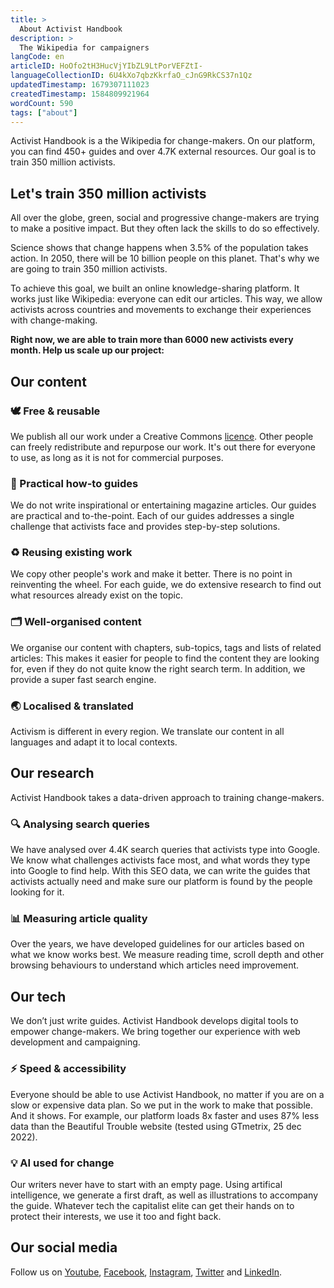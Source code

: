 ```yaml
---
title: >
  About Activist Handbook
description: >
  The Wikipedia for campaigners
langCode: en
articleID: HoOfo2tH3HucVjYIbZL9LtPorVEFZtI-
languageCollectionID: 6U4kXo7qbzKkrfaO_cJnG9RkCS37n1Qz
updatedTimestamp: 1679307111023
createdTimestamp: 1584809921964
wordCount: 590
tags: ["about"]
---
```


Activist Handbook is a the Wikipedia for change-makers. On our platform, you can find 450+ guides and over 4.7K external resources. Our goal is to train 350 million activists.

## Let's train 350 million activists

All over the globe, green, social and progressive change-makers are trying to make a positive impact. But they often lack the skills to do so effectively.

Science shows that change happens when 3.5% of the population takes action. In 2050, there will be 10 billion people on this planet. That's why we are going to train 350 million activists.

To achieve this goal, we built an online knowledge-sharing platform. It works just like Wikipedia: everyone can edit our articles. This way, we allow activists across countries and movements to exchange their experiences with change-making.

**Right now, we are able to train more than 6000 new activists every month. Help us scale up our project:**

<action-button buttonlink="/join" buttonlabel="👉 Join our campaign"></action-button>

## Our content

### 🕊 Free & reusable

We publish all our work under a Creative Commons [licence](/about/licence). Other people can freely redistribute and repurpose our work. It's out there for everyone to use, as long as it is not for commercial purposes.

### 📖 Practical how-to guides

We do not write inspirational or entertaining magazine articles. Our guides are practical and to-the-point. Each of our guides addresses a single challenge that activists face and provides step-by-step solutions.

### ♻️ Reusing existing work

We copy other people's work and make it better. There is no point in reinventing the wheel. For each guide, we do extensive research to find out what resources already exist on the topic.

### 🗂 Well-organised content

We organise our content with chapters, sub-topics, tags and lists of related articles: This makes it easier for people to find the content they are looking for, even if they do not quite know the right search term. In addition, we provide a super fast search engine.

### 🌏 Localised & translated

Activism is different in every region. We translate our content in all languages and adapt it to local contexts.

## Our research

Activist Handbook takes a data-driven approach to training change-makers.

### 🔍 Analysing search queries

We have analysed over 4.4K search queries that activists type into Google. We know what challenges activists face most, and what words they type into Google to find help. With this SEO data, we can write the guides that activists actually need and make sure our platform is found by the people looking for it.

### 📊 Measuring article quality

Over the years, we have developed guidelines for our articles based on what we know works best. We measure reading time, scroll depth and other browsing behaviours to understand which articles need improvement.

## **Our tech**

We don’t just write guides. Activist Handbook develops digital tools to empower change-makers. We bring together our experience with web development and campaigning.

### ⚡️ Speed & accessibility

Everyone should be able to use Activist Handbook, no matter if you are on a slow or expensive data plan. So we put in the work to make that possible. And it shows. For example, our platform loads 8x faster and uses 87% less data than the Beautiful Trouble website (tested using GTmetrix, 25 dec 2022).

### **💡 AI used for change**

Our writers never have to start with an empty page. Using artifical intelligence, we generate a first draft, as well as illustrations to accompany the guide. Whatever tech the capitalist elite can get their hands on to protect their interests, we use it too and fight back.

## Our social media

Follow us on [Youtube](https://www.youtube.com/channel/UCnaQQFVNV0eKc4j3-zwc09A), [Facebook](https://www.facebook.com/activisthandbook/), [Instagram](http://instagram.com/activisthandbook), [Twitter](https://twitter.com/activistbook) and [LinkedIn](https://www.linkedin.com/company/activist-handbook/).